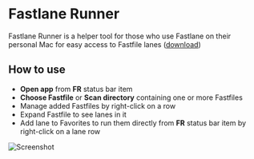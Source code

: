 # Fastlane Runner
Fastlane Runner is a helper tool for those who use Fastlane on their personal Mac for easy access to Fastfile lanes
([download](https://github.com/AndreVasilev/Fastlane-Runner/raw/master/Latest%20release.zip))


## How to use

* **Open app** from **FR** status bar item
* **Choose Fastfile** or **Scan directory** containing one or more Fastfiles
* Manage added Fastfiles by right-click on a row
* Expand Fastfile to see lanes in it
* Add lane to Favorites to run them directly from **FR** status bar item by right-click on a lane row

![Screenshot](Tutorial.gif)
